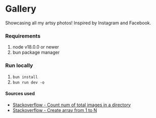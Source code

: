 # Gallery

Showcasing all my artsy photos! Inspired by Instagram and Facebook.

### Requirements

1. node v18.0.0 or newer
2. bun package manager

### Run locally

1. `bun install`
2. `bun run dev -o`

#### Sources used
* [Stackoverflow - Count num of total images in a directory](https://stackoverflow.com/questions/55867990/is-there-a-way-to-count-how-many-files-are-in-a-folder-and-then-import-it-to-a-v)
* [Stackoverflow - Create array from 1 to N](https://stackoverflow.com/questions/3746725/how-to-create-an-array-containing-1-n)